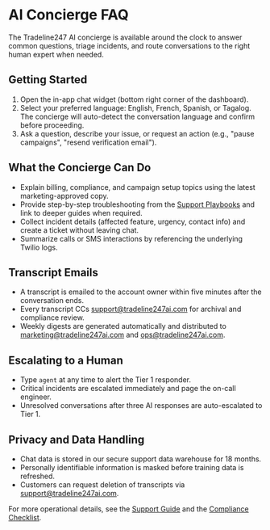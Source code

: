 # AI Concierge FAQ

The Tradeline247 AI concierge is available around the clock to answer common questions, triage incidents, and route conversations to the right human expert when needed.

## Getting Started

1. Open the in-app chat widget (bottom right corner of the dashboard).
2. Select your preferred language: English, French, Spanish, or Tagalog. The concierge will auto-detect the conversation language and confirm before proceeding.
3. Ask a question, describe your issue, or request an action (e.g., "pause campaigns", "resend verification email").

## What the Concierge Can Do

- Explain billing, compliance, and campaign setup topics using the latest marketing-approved copy.
- Provide step-by-step troubleshooting from the [Support Playbooks](../SUPPORT.md) and link to deeper guides when required.
- Collect incident details (affected feature, urgency, contact info) and create a ticket without leaving chat.
- Summarize calls or SMS interactions by referencing the underlying Twilio logs.

## Transcript Emails

- A transcript is emailed to the account owner within five minutes after the conversation ends.
- Every transcript CCs support@tradeline247ai.com for archival and compliance review.
- Weekly digests are generated automatically and distributed to marketing@tradeline247ai.com and ops@tradeline247ai.com.

## Escalating to a Human

- Type `agent` at any time to alert the Tier 1 responder.
- Critical incidents are escalated immediately and page the on-call engineer.
- Unresolved conversations after three AI responses are auto-escalated to Tier 1.

## Privacy and Data Handling

- Chat data is stored in our secure support data warehouse for 18 months.
- Personally identifiable information is masked before training data is refreshed.
- Customers can request deletion of transcripts via support@tradeline247ai.com.

For more operational details, see the [Support Guide](../SUPPORT.md) and the [Compliance Checklist](../COMPLIANCE_CHECKLIST.md).
